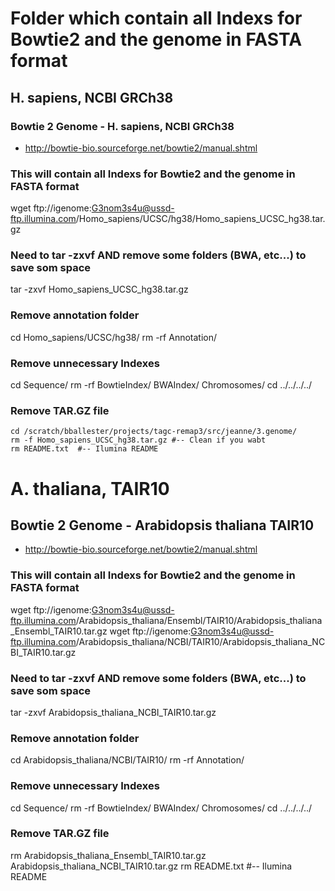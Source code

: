 
# Folder which contain all Indexs for Bowtie2 and the genome in FASTA format


## H. sapiens, NCBI GRCh38

### Bowtie 2 Genome - H. sapiens, NCBI GRCh38
- http://bowtie-bio.sourceforge.net/bowtie2/manual.shtml

### This will contain all Indexs for Bowtie2 and the genome in FASTA format
wget ftp://igenome:G3nom3s4u@ussd-ftp.illumina.com/Homo_sapiens/UCSC/hg38/Homo_sapiens_UCSC_hg38.tar.gz

### Need to tar -zxvf AND remove some folders (BWA, etc...) to save som space
tar -zxvf Homo_sapiens_UCSC_hg38.tar.gz

### Remove annotation folder
cd Homo_sapiens/UCSC/hg38/
rm -rf Annotation/

### Remove unnecessary Indexes
cd Sequence/
rm -rf BowtieIndex/ BWAIndex/ Chromosomes/
cd ../../../../

### Remove TAR.GZ file
```
cd /scratch/bballester/projects/tagc-remap3/src/jeanne/3.genome/
rm -f Homo_sapiens_UCSC_hg38.tar.gz #-- Clean if you wabt
rm README.txt  #-- Ilumina README
```



# A. thaliana, TAIR10

## Bowtie 2 Genome - Arabidopsis thaliana TAIR10
- http://bowtie-bio.sourceforge.net/bowtie2/manual.shtml

### This will contain all Indexs for Bowtie2 and the genome in FASTA format
wget ftp://igenome:G3nom3s4u@ussd-ftp.illumina.com/Arabidopsis_thaliana/Ensembl/TAIR10/Arabidopsis_thaliana_Ensembl_TAIR10.tar.gz 
wget ftp://igenome:G3nom3s4u@ussd-ftp.illumina.com/Arabidopsis_thaliana/NCBI/TAIR10/Arabidopsis_thaliana_NCBI_TAIR10.tar.gz

### Need to tar -zxvf AND remove some folders (BWA, etc...) to save som space
tar -zxvf Arabidopsis_thaliana_NCBI_TAIR10.tar.gz

### Remove annotation folder
cd Arabidopsis_thaliana/NCBI/TAIR10/
rm -rf Annotation/

### Remove unnecessary Indexes
cd Sequence/
rm -rf BowtieIndex/ BWAIndex/ Chromosomes/
cd ../../../../

### Remove TAR.GZ file
rm Arabidopsis_thaliana_Ensembl_TAIR10.tar.gz Arabidopsis_thaliana_NCBI_TAIR10.tar.gz
rm README.txt  #-- Ilumina README